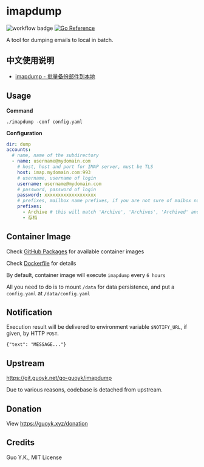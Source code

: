 # imapdump

![workflow badge](https://github.com/guoyk93/imapdump/actions/workflows/go.yml/badge.svg) [![Go Reference](https://pkg.go.dev/badge/github.com/guoyk93/imapdump.svg)](https://pkg.go.dev/github.com/guoyk93/imapdump)

A tool for dumping emails to local in batch.

## 中文使用说明

* [imapdump - 批量备份邮件到本地](https://mp.weixin.qq.com/s/q-BAjuInDjc6hkpotHtRPg)

## Usage

**Command**

```
./imapdump -conf config.yaml
```

**Configuration**

```yaml
dir: dump
accounts:
  # name, name of the subdirectory
  - name: username@mydomain.com
    # host, host and port for IMAP server, must be TLS
    host: imap.mydomain.com:993
    # username, username of login
    username: username@mydomain.com
    # password, password of login
    password: xxxxxxxxxxxxxxxxxxx
    # prefixes, mailbox name prefixes, if you are not sure of maibox names, you can check the log
    prefixes:
      - Archive # this will match 'Archive', 'Archives', 'Archived' and 'Archives/2022' etc
      - 存档
```

## Container Image

Check [GitHub Packages](https://github.com/guoyk93/imapdump/pkgs/container/imapdump) for available container images

Check [Dockerfile](Dockerfile) for details

By default, container image will execute `imapdump` every `6 hours`

All you need to do is to mount `/data` for data persistence, and put a `config.yaml` at `/data/config.yaml`

## Notification

Execution result will be delivered to environment variable `$NOTIFY_URL`, if given, by HTTP `POST`.

```
{"text": "MESSAGE..."}
```

## Upstream

<https://git.guoyk.net/go-guoyk/imapdump>

Due to various reasons, codebase is detached from upstream.

## Donation

View <https://guoyk.xyz/donation>

## Credits

Guo Y.K., MIT License
